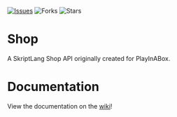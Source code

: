 [![Issues](https://img.shields.io/github/issues/Baezor1/Shop)](https://github.com/Baezor1/Shop/issues) ![Forks](https://img.shields.io/github/forks/Baezor1/Shop) ![Stars](https://img.shields.io/github/stars/Baezor1/Shop)
# Shop 
A SkriptLang Shop API originally created for PlayInABox.
# Documentation
View the documentation on the [wiki](https://github.com/Baezor1/Shop/wiki)!
